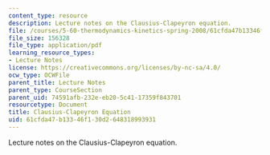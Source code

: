 ```yaml
---
content_type: resource
description: Lecture notes on the Clausius-Clapeyron equation.
file: /courses/5-60-thermodynamics-kinetics-spring-2008/61cfda47b13346f130d2648318993931_lec_19.pdf
file_size: 156328
file_type: application/pdf
learning_resource_types:
- Lecture Notes
license: https://creativecommons.org/licenses/by-nc-sa/4.0/
ocw_type: OCWFile
parent_title: Lecture Notes
parent_type: CourseSection
parent_uid: 74591afb-232e-eb20-5c41-17359f843701
resourcetype: Document
title: Clausius-Clapeyron Equation
uid: 61cfda47-b133-46f1-30d2-648318993931
---
```

Lecture notes on the Clausius-Clapeyron equation.